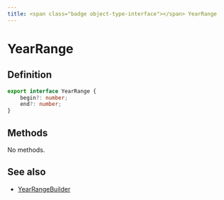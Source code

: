 ```yaml
---
title: <span class="badge object-type-interface"></span> YearRange
---
```

# <span class="badge object-type-interface"></span> YearRange

## Definition

```typescript
export interface YearRange {
	begin?: number;
	end?: number;
}

```
## Methods

No methods.
## See also

 * <span class="badge builder"></span> [YearRangeBuilder](./builder-YearRangeBuilder.md)
